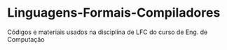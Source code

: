 # Linguagens-Formais-Compiladores
Códigos e materiais usados na disciplina de LFC do curso de Eng. de Computação
